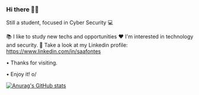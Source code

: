 ### Hi there 👋🏼 

Still a student, focused in Cyber Security :computer:

:books:   I like to study new techs and opportunities
:heart:   I'm interested in technology and security.
:milky_way:   Take a look at my Linkedin profile: https://www.linkedin.com/in/saafontes

• Thanks for visiting.

• Enjoy it! o/

[![Anurag's GitHub stats](https://github-readme-stats.vercel.app/api?username=saafontes&theme=dracula)](https://github.com/saafontes/github-readme-stats)
